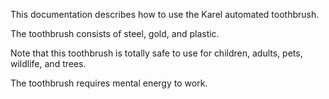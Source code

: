 This documentation describes how to use the Karel automated toothbrush.

The toothbrush consists of steel, gold, and plastic.

Note that this toothbrush is totally safe to use for children, 
adults, pets, wildlife, and trees.

The toothbrush requires mental energy to work.